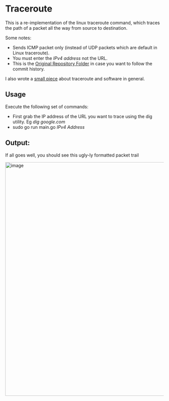 # Traceroute

This is a re-implementation of the linux traceroute command, which traces the path of a packet all the way from source to destination. 

Some notes: 
- Sends ICMP packet only (instead of UDP packets which are default in Linux traceroute).
- You must enter the _IPv4 address_ not the URL.
- This is the [Original Repository Folder](https://github.com/bradfield-csi-5/chettriyuvraj/tree/main/BradfieldCSI/Networks/Prework-5-Traceroute) in case you want to follow the commit history.

I also wrote a [small piece](https://medium.com/@chettriyuvraj/software-and-the-mirage-of-the-best-idea-29a130e27dbc) about traceroute and software in general.

## Usage

Execute the following set of commands: 

- First grab the IP address of the URL you want to trace using the dig utility. Eg _dig google.com_ 
- sudo go run main.go _IPv4 Address_

## Output:

If all goes well, you should see this ugly-ly formatted packet trail

<img width="743" alt="image" src="https://github.com/chettriyuvraj/traceroute/assets/32122172/d09f0b26-d1a9-41a0-be86-b1a4c5581f7d">
